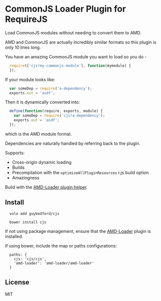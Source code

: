 CommonJS Loader Plugin for RequireJS
===

Load CommonJS modules without needing to convert them to AMD.

AMD and CommonJS are actually incredibly similar formats so this plugin is only 10 lines long.

You have an amazing CommonJS module you want to load so you do - 

```javascript
  require(['cjs!my-commonjs-module'], function(mymodule) {
  });
```

If your module looks like:

```javascript
  var someDep = require('a-dependency');
  exports.out = 'asdf';
```

Then it is dynamically converted into:

```javascript
  define(function(require, exports, module) {
    var someDep = require('cjs!a-dependency');
    exports.out = 'asdf';
  });
```

which is the AMD module format.

Dependencies are naturally handled by referring back to the plugin.

Supports:
* Cross-origin dynamic loading
* Builds
* Precompilation with the `optimizeAllPluginResources` r.js build option
* Amazingness

Build with the [AMD-Loader plugin helper](https://github.com/guybedford/amd-loader).

Install
---

```
  volo add guybedford/cjs
```

```
  bower install cjs
```

If not using package management, ensure that the [AMD-Loader](https://github.com/guybedford/amd-loader) plugin is installed.

If using bower, include the map or paths configurations:

```
  paths: {
    cjs: 'cjs/cjs',
    'amd-loader': 'amd-loader/amd-loader'
  }
```

License
---

MIT